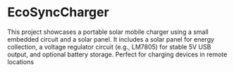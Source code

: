 # EcoSyncCharger
This project showcases a portable solar mobile charger using a small embedded circuit and a solar panel. It includes a solar panel for energy collection, a voltage regulator circuit (e.g., LM7805) for stable 5V USB output, and optional battery storage. Perfect for charging devices in remote locations
